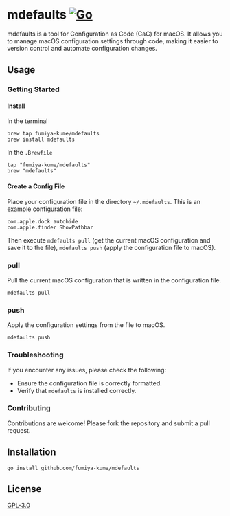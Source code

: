 # mdefaults [![Go](https://github.com/fumiya-kume/mdefaults/actions/workflows/go.yml/badge.svg)](https://github.com/fumiya-kume/mdefaults/actions/workflows/go.yml)

mdefaults is a tool for Configuration as Code (CaC) for macOS. It allows you to manage macOS configuration settings through code, making it easier to version control and automate configuration changes.

## Usage

### Getting Started

#### Install

In the terminal
```
brew tap fumiya-kume/mdefaults
brew install mdefaults
```

In the `.Brewfile`
```
tap "fumiya-kume/mdefaults"
brew "mdefaults"
```

#### Create a Config File

Place your configuration file in the directory `~/.mdefaults`. This is an example configuration file:

```
com.apple.dock autohide
com.apple.finder ShowPathbar
```

Then execute `mdefaults pull` (get the current macOS configuration and save it to the file), `mdefaults push` (apply the configuration file to macOS).

### pull

Pull the current macOS configuration that is written in the configuration file.

```
mdefaults pull
```

### push

Apply the configuration settings from the file to macOS.

```
mdefaults push
```

### Troubleshooting

If you encounter any issues, please check the following:
- Ensure the configuration file is correctly formatted.
- Verify that `mdefaults` is installed correctly.

### Contributing

Contributions are welcome! Please fork the repository and submit a pull request.

## Installation

```
go install github.com/fumiya-kume/mdefaults
```

## License

[GPL-3.0](LICENSE)

